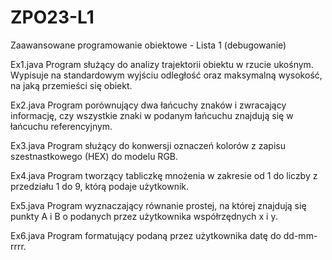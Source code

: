 # ZPO23-L1
Zaawansowane programowanie obiektowe - Lista 1 (debugowanie)

Ex1.java
Program służący do analizy trajektorii obiektu w rzucie ukośnym. Wypisuje na standardowym wyjściu odległość oraz maksymalną wysokość, na jaką przemieści się obiekt. 

Ex2.java
Program porównujący dwa łańcuchy znaków i zwracający informację, czy wszystkie znaki w podanym łańcuchu znajdują się w łańcuchu referencyjnym.

Ex3.java
Program służący do konwersji oznaczeń kolorów z zapisu szestnastkowego (HEX) do modelu RGB.

Ex4.java
Program tworzący tabliczkę mnożenia w zakresie od 1 do liczby z przedziału 1 do 9, którą podaje użytkownik.

Ex5.java
Program wyznaczający równanie prostej, na której znajdują się punkty A i B o podanych przez użytkownika współrzędnych x i y.

Ex6.java
Program formatujący podaną przez użytkownika datę do dd-mm-rrrr. 
